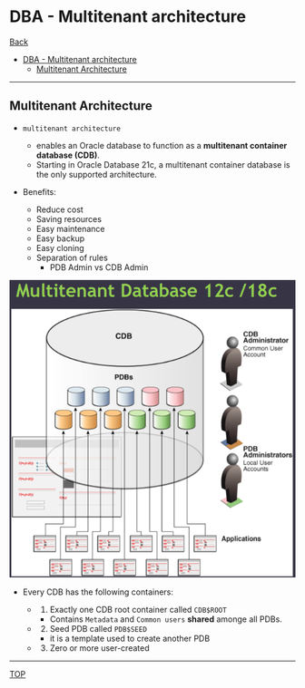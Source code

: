 # DBA - Multitenant architecture

[Back](../index.md)

- [DBA - Multitenant architecture](#dba---multitenant-architecture)
  - [Multitenant Architecture](#multitenant-architecture)

---

## Multitenant Architecture

- `multitenant architecture`

  - enables an Oracle database to function as a **multitenant container database (CDB)**.
  - Starting in Oracle Database 21c, a multitenant container database is the only supported architecture.

- Benefits:
  - Reduce cost
  - Saving resources
  - Easy maintenance
  - Easy backup
  - Easy cloning
  - Separation of rules
    - PDB Admin vs CDB Admin

![multitenant_db_diagram](./pic/multitenant_db_diagram.png)

- Every CDB has the following containers:

  - 1. Exactly one CDB root container called `CDB$ROOT`

    - Contains `Metadata` and `Common users` **shared** amonge all PDBs.

  - 2. Seed PDB called `PDB$SEED`

    - it is a template used to create another PDB

  - 3. Zero or more user-created

---

[TOP](#dba---multitenant-database)
